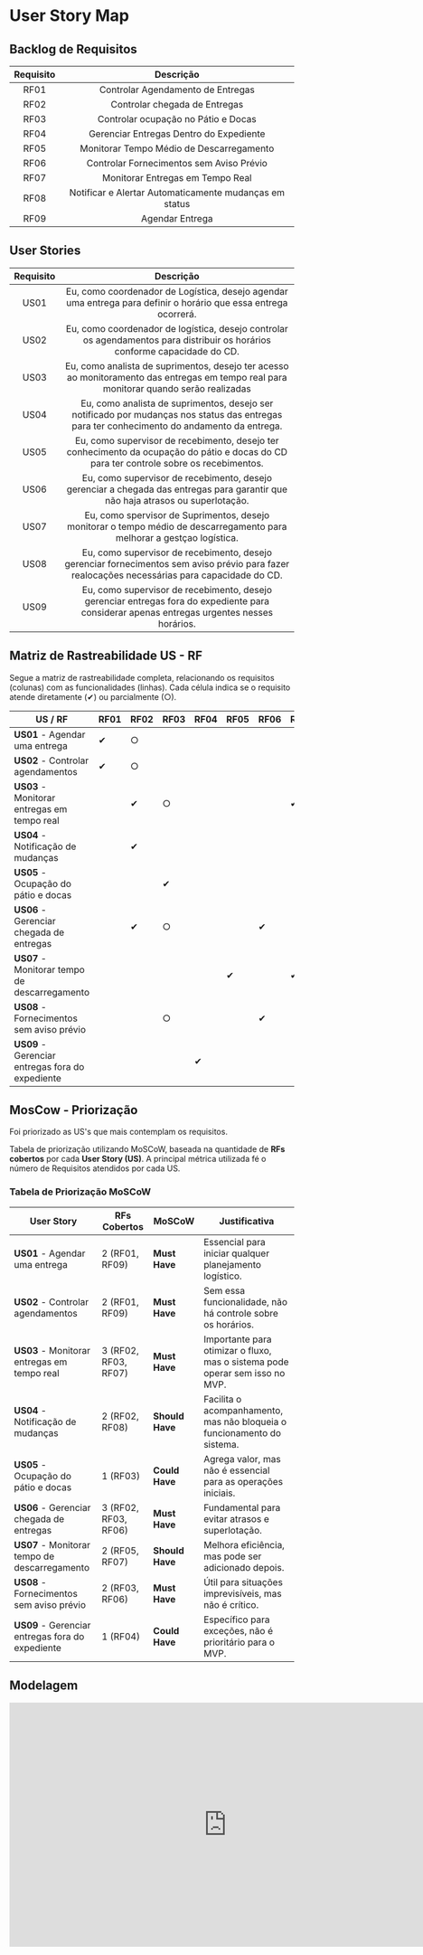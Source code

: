 # User Story Map

## Backlog de Requisitos
| Requisito | Descrição |
| :---:     | :-------: |
| RF01 | Controlar Agendamento de Entregas |
| RF02 | Controlar chegada de Entregas |
| RF03 | Controlar ocupação no Pátio e Docas |
| RF04 | Gerenciar Entregas Dentro do Expediente |
| RF05 | Monitorar Tempo Médio de Descarregamento |
| RF06 | Controlar Fornecimentos sem Aviso Prévio |
| RF07 | Monitorar Entregas em Tempo Real |
| RF08 | Notificar e Alertar Automaticamente mudanças em status |
| RF09 | Agendar Entrega |


## User Stories
| Requisito | Descrição |
| :---:     | :-------: |
| US01 | Eu, como coordenador de Logística, desejo agendar uma entrega para definir o horário que essa entrega ocorrerá. |
| US02 | Eu, como coordenador de logística, desejo controlar os agendamentos para distribuir os horários conforme capacidade do CD. |
| US03 | Eu, como analista de suprimentos, desejo ter acesso ao monitoramento das entregas em tempo real para monitorar quando serão realizadas |
| US04 | Eu, como analista de suprimentos, desejo ser notificado por mudanças nos status das entregas para ter conhecimento do andamento da entrega. |
| US05 | Eu, como supervisor de recebimento, desejo ter conhecimento da ocupação do pátio e docas do CD para ter controle sobre os recebimentos. |
| US06 | Eu, como supervisor de recebimento, desejo gerenciar a chegada das entregas para garantir que não haja atrasos ou superlotação. |
| US07 | Eu, como spervisor de Suprimentos, desejo monitorar o tempo médio de descarregamento para  melhorar a gestçao logística. |
| US08 | Eu, como supervisor de recebimento, desejo gerenciar fornecimentos sem aviso prévio para fazer realocações necessárias para capacidade do CD. |
| US09 | Eu, como supervisor de recebimento, desejo gerenciar entregas fora do expediente para considerar apenas entregas urgentes nesses horários. |


## Matriz de Rastreabilidade US - RF
Segue a matriz de rastreabilidade completa, relacionando os requisitos (colunas) com as funcionalidades (linhas). Cada célula indica se o requisito atende diretamente (✔) ou parcialmente (○).


| US / RF                   | RF01| RF02| RF03| RF04| RF05| RF06| RF07| RF08| RF09|
|------------------------------------------|---|----|----|----|----|---|---|--|---|
| **US01** - Agendar uma entrega          | ✔ | ○    |    |    |   |   |   |   | ✔    |
| **US02** - Controlar agendamentos       | ✔ | ○    |     |     |    |   |   |   | ✔    |
| **US03** - Monitorar entregas em tempo real |   | ✔    | ○    |   |   |   | ✔    |   |   |
| **US04** - Notificação de mudanças      |   | ✔    |   |   |   |   |   | ✔    |   |
| **US05** - Ocupação do pátio e docas     |   |   | ✔    |   |   |   |   |   |   |
| **US06** - Gerenciar chegada de entregas |   | ✔    | ○    |   |   | ✔    |   |   |   |
| **US07** - Monitorar tempo de descarregamento |   |   |   |   | ✔    |   | ✔    |   |   |
| **US08** - Fornecimentos sem aviso prévio |   |   | ○    |   |   | ✔    |   |   |   |
| **US09** - Gerenciar entregas fora do expediente |   |   |   | ✔    |   |   |   |   |   |  

## MosCow - Priorização
Foi priorizado as US's que mais contemplam os requisitos.

Tabela de priorização utilizando MoSCoW, baseada na quantidade de **RFs cobertos** por cada **User Story (US)**. A principal métrica utilizada fé o número de Requisitos atendidos por cada US.

###  Tabela de Priorização MoSCoW
| **User Story** | **RFs Cobertos** | **MoSCoW** | **Justificativa** |
|---------------|---------------|----------|----------------|
| **US01** - Agendar uma entrega | 2 (RF01, RF09) | **Must Have** | Essencial para iniciar qualquer planejamento logístico. |
| **US02** - Controlar agendamentos | 2 (RF01, RF09) | **Must Have** | Sem essa funcionalidade, não há controle sobre os horários. |
| **US03** - Monitorar entregas em tempo real | 3 (RF02, RF03, RF07) | **Must Have** | Importante para otimizar o fluxo, mas o sistema pode operar sem isso no MVP. |
| **US04** - Notificação de mudanças | 2 (RF02, RF08) | **Should Have** | Facilita o acompanhamento, mas não bloqueia o funcionamento do sistema. |
| **US05** - Ocupação do pátio e docas | 1 (RF03) | **Could Have** | Agrega valor, mas não é essencial para as operações iniciais. |
| **US06** - Gerenciar chegada de entregas | 3 (RF02, RF03, RF06) | **Must Have** | Fundamental para evitar atrasos e superlotação. |
| **US07** - Monitorar tempo de descarregamento | 2 (RF05, RF07) | **Should Have** | Melhora eficiência, mas pode ser adicionado depois. |
| **US08** - Fornecimentos sem aviso prévio | 2 (RF03, RF06) | **Must Have** | Útil para situações imprevisíveis, mas não é crítico. |
| **US09** - Gerenciar entregas fora do expediente | 1 (RF04) | **Could Have** | Específico para exceções, não é prioritário para o MVP. |



## Modelagem
<center>
<iframe width="768" height="432" src="https://miro.com/app/live-embed/uXjVIagfK8k=/?moveToViewport=-2892,-2332,6730,3375&embedId=39056193675" frameborder="0" scrolling="no" allow="fullscreen; clipboard-read; clipboard-write" allowfullscreen></iframe></center>